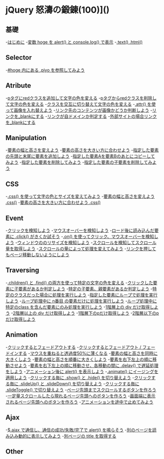 # jQuery 怒濤の鍛錬(100)]()

## 基礎
-[はじめに](base/010)
-[変数 hoge を alert() と console.log() で表示](base/020)
-[.text() .html()](base/030)


## Selector
-[#hoge 内にある .piyo を参照してみよう](selector/010)


## Atribute
-[pタグにredクラスを追加して文字の色を変える](atribute/010)
-[pタグからredクラスを削除して文字の色を変える](atribute/020)
-[クラスを交互に切り替えて文字の色を変える](atribute/030)
-[.attr() を使って画像を入れ替えよう](atribute/040)
-[リンク先のコンテンツが画像かどうか判断しよう](atribute/050)
-[リンクを_blankにする](atribute/060)
	-[リンクが自ドメインか判定する](atribute/070)
-[外部サイトの場合リンクを_blankにする](atribute/080)


## Manipulation
-[要素の幅と高さを変えよう](manipulation/010)
-[要素の高さを大きい方に合わせよう](manipulation/020)
-[指定した要素の先頭と末尾に要素を追加しよう](manipulation/030)
-[指定した要素Aを要素Bのあとにコピーしてみよう](manipulation/040)
-[指定した要素を削除してみよう](manipulation/050)
-[指定した要素の子要素を削除してみよう](manipulation/060)


## CSS
-[.css() を使って文字の色とサイズを変えてみよう]()
-[要素の幅と高さを変えよう .css()]()
-[要素の高さを大きい方に合わせよう .css()]()


## Event
-[クリックを検知しよう]()
-[マウスオーバーを検知しよう]()
-[ロード後に読み込んだ要素に .click() がきくか試そう]()
-[.on() を使ってクリック、マウスオーバーを検知しよう]()
-[ウィンドウののリサイズを検知しよう]()
-[スクロールを検知してスクロール量を取得しよう]()
-[スクロールの量によって処理を変えてみよう]()
-[リンクを押してもページ移動しないようにしよう]()


## Traversing
-[.children() と .find() の両方を使って特定の文字の色を変える]()
-[クリックした要素に子要素があるか判定しよう]()
-[特定の子要素、親要素があるか判定しよう]()
-[特定のクラスだった場合に処理を実行しよう]()
-[指定した要素にループで処理を実行しよう]()
-[ループ処理中に n番目 の要素だけに処理を実行しよう]()
-[ループ処理中に 特定のclass を含んだ要素にのみ処理を実行しよう]()
-[1階層上の div だけ取得しよう]()
-[2階層以上の div だけ取得しよう]()
-[1階層下のpだけ取得しよう]()
-[2階層以下のpだけ取得しよう]()


## Animation
-[クリックするとフェードアウトする]()
-[クリックするとフェードアウト / フェードインする]()
-[マウスを重ねると透過度50%に薄くなる]()
-[要素の幅と高さを同時に大きくしよう]()
-[要素の幅と高さを順番に大きくしよう]()
-[要素を右下左上の順に移動させよう]()
-[要素を右下左上の順に移動させ、各移動の間に .delay() で遅延処理をしよう]()
-[アニメーション後に alert() を表示しよう]()
-[.animate() にイージングを適用しよう]()
-[クリックする毎に .show() と .hide() を切り替えよう]()
-[クリックする毎に .slideUp() と .slideDown() を切り替えよう]()
-[クリックする毎に .slideToggle() で切り替えよう]()
-[ページ先頭までスクロールするボタンを作ろう]()
-[一定量スクロールしたら現れるページ先頭へのボタンを作ろう]()
-[画面端に表示されるページ先頭へのボタンを作ろう]()
-[アニメーションを途中で止めてみよう]()


## Ajax
-[$.ajax で通信し、通信の成功/失敗/完了で alert() を鳴らそう]()
-[別のページを読み込み動的に表示してみよう]()
-[別ページの title を取得する]()

## Other